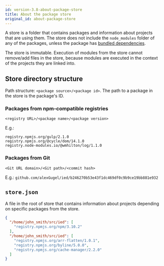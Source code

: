 ```yaml
---
id: version-3.8-about-package-store
title: About the package store
original_id: about-package-store
---
```


A store is a folder that contains packages and information about projects that are using them.
The store does not include the `node_modules` folder of any of the packages, unless the package has
[bundled dependencies](https://docs.npmjs.com/files/package.json#bundleddependencies).

The store is immutable. Execution of modules from the store cannot remove/add files in the store,
because modules are executed in the context of the projects they are linked into.

## Store directory structure

Path structure: `<package source>/<package id>`. The path to a package in the store is the package's ID.

### Packages from npm-compatible registries

`<registry URL>/<package name>/<package version>`

E.g.:

```text
registry.npmjs.org/gulp/2.1.0
registry.npmjs.org/@cycle/dom/14.1.0
registry.node-modules.io/@wmhilton/log/1.1.0
```

### Packages from Git

`<Git URL domain>/<Git path>/<commit hash>`

E.g.: `github.com/alexGugel/ied/b246270b53e43f1dc469df0c9b9ce19bb881e932`

## `store.json`

A file in the root of store that contains information about projects depending on specific packages from the store.

```json
{
  "/home/john_smith/src/ied": [
    "registry.npmjs.org/npm/3.10.2"
  ],
  "/home/john_smith/src/ied": [
    "registry.npmjs.org/arr-flatten/1.0.1",
    "registry.npmjs.org/byline/5.0.0",
    "registry.npmjs.org/cache-manager/2.2.0"
  ]
}
```
